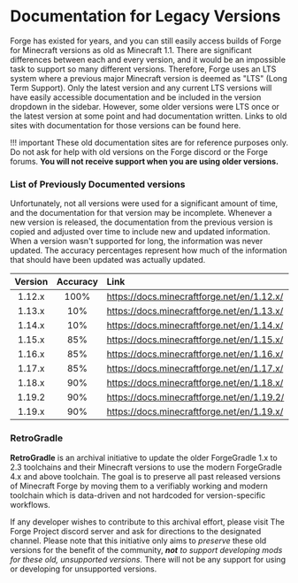 Documentation for Legacy Versions
=================================

Forge has existed for years, and you can still easily access builds of Forge for Minecraft versions as old as Minecraft 1.1. There are significant differences between each and every version, and it would be an impossible task to support so many different versions. Therefore, Forge uses an LTS system where a previous major Minecraft version is deemed as "LTS" (Long Term Support). Only the latest version and any current LTS versions will have easily accessible documentation and be included in the version dropdown in the sidebar. However, some older versions were LTS once or the latest version at some point and had documentation written. Links to old sites with documentation for those versions can be found here.

!!! important
    These old documentation sites are for reference purposes only. Do not ask for help with old versions on the Forge discord or the Forge forums. **You will not receive support when you are using older versions.**

### List of Previously Documented versions

Unfortunately, not all versions were used for a significant amount of time, and the documentation for that version may be incomplete. Whenever a new version is released, the documentation from the previous version is copied and adjusted over time to include new and updated information. When a version wasn't supported for long, the information was never updated. The accuracy percentages represent how much of the information that should have been updated was actually updated.

|    Version    |  Accuracy  |                  Link                     |
|:-------------:|:----------:|:------------------------------------------|
|    1.12.x     |   100%     | https://docs.minecraftforge.net/en/1.12.x/ |
|    1.13.x     |    10%     | https://docs.minecraftforge.net/en/1.13.x/ |
|    1.14.x     |    10%     | https://docs.minecraftforge.net/en/1.14.x/ |
|    1.15.x     |    85%     | https://docs.minecraftforge.net/en/1.15.x/ |
|    1.16.x     |    85%     | https://docs.minecraftforge.net/en/1.16.x/ |
|    1.17.x     |    85%     | https://docs.minecraftforge.net/en/1.17.x/ |
|    1.18.x     |    90%     | https://docs.minecraftforge.net/en/1.18.x/ |
|    1.19.2     |    90%     | https://docs.minecraftforge.net/en/1.19.2/ |
|    1.19.x     |    90%     | https://docs.minecraftforge.net/en/1.19.x/ |

### RetroGradle

**RetroGradle** is an archival initiative to update the older ForgeGradle 1.x to 2.3 toolchains and their Minecraft versions to use the modern ForgeGradle 4.x and above toolchain. The goal is to preserve all past released versions of Minecraft Forge by moving them to a verifiably working and modern toolchain which is data-driven and not hardcoded for version-specific workflows.

If any developer wishes to contribute to this archival effort, please visit The Forge Project discord server and ask for directions to the designated channel. Please note that this initiative only aims to _preserve_ these old versions for the benefit of the community, _**not** to support developing mods for these old, unsupported versions._ There will not be any support for using or developing for unsupported versions.
